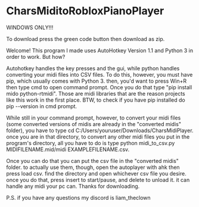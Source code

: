 # CharsMiditoRobloxPianoPlayer
WINDOWS ONLY!!!

To download press the green code button then download as zip.

Welcome! This program I made uses AutoHotkey Version 1.1 and Python 3 in order to work. But how?

Autohotkey handles the key presses and the gui, while python handles converting your midi files into CSV files. To do this, however, you must have pip, which usually comes with Python 3. then, you'd want to press Win+R then type cmd to open command prompt. Once you do that type "pip install mido python-rtmidi". Those are midi libraries that are the reason projects like this work in the first place. BTW, to check if you have pip installed do pip --version in cmd prompt.

While still in your command prompt, however, to convert your midi files (some converted versions of midis are already in the "converted midis" folder), you have to type cd C:/Users/youruser/Downloads/CharsMidiPlayer. once you are in that directory, to convert any other midi files you put in the program's directory, all you have to do is type python midi_to_csv.py MIDIFILENAME.mid/midi EXAMPLEFILENAME.csv.

Once you can do that you can put the csv file in the "converted midis" folder. to actually use them, though, open the autoplayer with ahk then press load csv. find the directory and open whichever csv file you desire. once you do that, press insert to start/pause, and delete to unload it. it can handle any midi your pc can. Thanks for downloading.

P.S. if you have any questions my discord is liam_theclown

